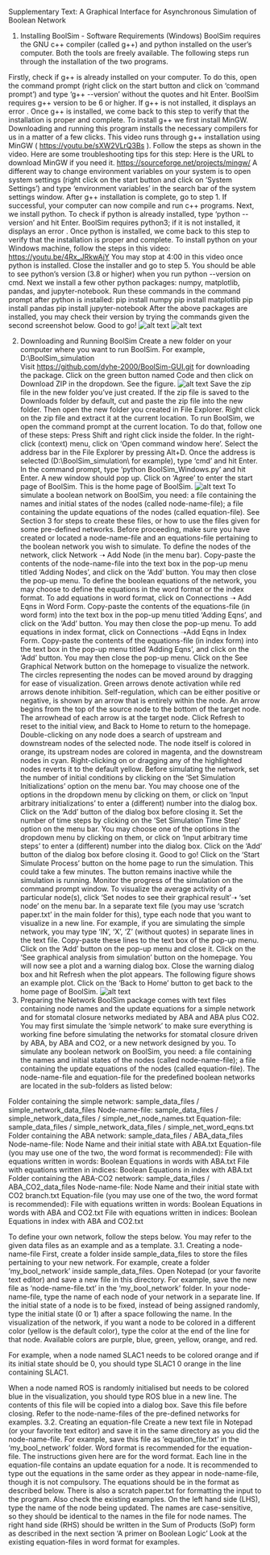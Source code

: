 Supplementary Text: A Graphical Interface for Asynchronous Simulation of Boolean Network
1. Installing BoolSim - Software Requirements (Windows)
BoolSim requires the GNU c++ compiler (called g++) and python installed on the user’s computer. Both the tools are freely available. The following steps run through the installation of the two programs.

Firstly, check if g++ is already installed on your computer. To do this, open the command prompt (right click on the start button and click on ‘command prompt’) and type ‘g++ --version’ without the quotes and hit Enter. BoolSim requires g++ version to be 6 or higher. If g++ is not installed, it displays an error . Once g++ is installed, we come back to this step to verify that the installation is proper and complete.
To install g++ we first install MinGW. Downloading and running this program installs the necessary compilers for us in a matter of a few clicks. 
This video runs through g++ installation using MinGW ( https://youtu.be/sXW2VLrQ3Bs ). Follow the steps as shown in the video. Here are some troubleshooting tips for this step:
Here is the URL to download MinGW if you need it. https://sourceforge.net/projects/mingw/
A different way to change environment variables on your system is to open system settings (right click on the start button and click on ‘System Settings’) and type ‘environment variables’ in the search bar of the system settings window.
After g++ installation is complete, go to step 1. If successful, your computer can now compile and run c++ programs.
Next, we install python. To check if python is already installed, type ‘python --version’ and hit Enter. BoolSim requires python3; if it is not installed, it displays an error . Once python is installed, we come back to this step to verify that the installation is proper and complete.
To install python on your Windows machine, follow the steps in this video: https://youtu.be/4Rx_JRkwAjY You may stop at 4:00 in this video once python is installed. Close the installer and go to step 5. You should be able to see python’s version (3.8 or higher) when you run python --version on cmd.
Next we install a few other python packages: numpy, matplotlib, pandas, and jupyter-notebook. Run these commands in the command prompt after python is installed:
pip install numpy
pip install matplotlib
pip install pandas
pip install jupyter-notebook
After the above packages are installed, you may check their version by trying the commands given the second screenshot below.
Good to go!
![alt text](instruction_pictures/readyToGo1.JPG)
![alt text](instruction_pictures/readyToGo2.JPG)


2. Downloading and Running BoolSim
Create a new folder on your computer where you want to run BoolSim. For example, D:\BoolSim_simulation\
Visit https://github.com/dyhe-2000/BoolSim-GUI.git for downloading the package. Click on the green button named Code and then click on Download ZIP in the dropdown. See the figure.
![alt text](instruction_pictures/gotoGitHubAndDownload.JPG) 
Save the zip file in the new folder you’ve just created. If the zip file is saved to the Downloads folder by default, cut and paste the zip file into the new folder.
Then open the new folder you created in File Explorer. Right click on the zip file and extract it at the current location.
To run BoolSim, we open the command prompt at the current location. To do that, follow one of these steps:
Press Shift and right click inside the folder. In the right-click (context) menu, click on ‘Open command window here’.
Select the address bar in the File Explorer by pressing Alt+D. Once the address is selected (D:\BoolSim_simulation\ for example), type ‘cmd’ and hit Enter.
In the command prompt, type ‘python BoolSim_Windows.py’ and hit Enter. A new window should pop up.
Click on ‘Agree’ to enter the start page of BoolSim. This is the home page of BoolSim. 
![alt text](instruction_pictures/boolSimHomePage.JPG) 
To simulate a boolean network on BoolSim, you need: a file containing the names and initial states of the nodes (called node-name-file); a file containing the update equations of the nodes (called equation-file). See Section 3 for steps to create these files, or how to use the files given for some pre-defined networks.
Before proceeding, make sure you have created or located a node-name-file and an equations-file pertaining to the boolean network you wish to simulate.
To define the nodes of the network, click Network ➝ Add Node (in the menu bar). Copy-paste the contents of the node-name-file into the text box in the pop-up menu titled ‘Adding Nodes’, and click on the ‘Add’ button. You may then close the pop-up menu.
To define the boolean equations of the network, you may choose to define the equations in the word format or the index format. 
To add equations in word format, click on Connections ➝ Add Eqns in Word Form. Copy-paste the contents of the equations-file (in word form) into the text box in the pop-up menu titled ‘Adding Eqns’, and click on the ‘Add’ button. You may then close the pop-up menu.
To add equations in index format, click on Connections ➝Add Eqns in Index Form. Copy-paste the contents of the equations-file (in index form) into the text box in the pop-up menu titled ‘Adding Eqns’, and click on the ‘Add’ button. You may then close the pop-up menu.
Click on the See Graphical Network button on the homepage to visualize the network. The circles representing the nodes can be moved around by dragging for ease of visualization. Green arrows denote activation while red arrows denote inhibition. Self-regulation, which can be either positive or negative, is shown by an arrow that is entirely within the node. An arrow begins from the top of the source node to the bottom of the target node. The arrowhead of each arrow is at the target node. Click Refresh to reset to the initial view, and Back to Home to return to the homepage.
Double-clicking on any node does a search of upstream and downstream nodes of the selected node. The node itself is colored in orange, its upstream nodes are colored in magenta, and the downstream nodes in cyan. Right-clicking on or dragging any of the highlighted nodes reverts it to the default yellow.
Before simulating the network, set the number of initial conditions by clicking on the ‘Set Simulation Initializations’ option on the menu bar. You may choose one of the options in the dropdown menu by clicking on them, or click on ‘Input arbitrary initializations’ to enter a (different) number into the dialog box. Click on the ‘Add’ button of the dialog box before closing it.
Set the number of time steps by clicking on the ‘Set Simulation Time Step’ option on the menu bar. You may choose one of the options in the dropdown menu by clicking on them, or click on ‘Input arbitrary time steps’ to enter a (different) number into the dialog box. Click on the ‘Add’ button of the dialog box before closing it.
Good to go! Click on the ‘Start Simulate Process’ button on the home page to run the simulation. This could take a few minutes. The button remains inactive while the simulation is running. Monitor the progress of the simulation on the command prompt window.
To visualize the average activity of a particular node(s), click ‘Set nodes to see their graphical result’➝ ‘set node’ on the menu bar. In a separate text file (you may use ‘scratch paper.txt’ in the main folder for this), type each node that you want to visualize in a new line. For example, if you are simulating the simple network, you may type ‘IN’, ‘X’, ‘Z’ (without quotes) in separate lines in the text file. Copy-paste these lines to the text box of the pop-up menu. Click on the ‘Add’ button on the pop-up menu and close it. Click on the ‘See graphical analysis from simulation’ button on the homepage. You will now see a plot and a warning dialog box. Close the warning dialog box and hit Refresh when the plot appears. The following figure shows an example plot. Click on the ‘Back to Home’ button to get back to the home page of BoolSim.
![alt text](instruction_pictures/graphPage.JPG) 
3. Preparing the Network
BoolSim package comes with text files containing node names and the update equations for a simple network and for stomatal closure networks mediated by ABA and ABA plus CO2. You may first simulate the ‘simple network’ to make sure everything is working fine before simulating the networks for stomatal closure driven by ABA, by ABA and CO2, or a new network designed by you. To simulate any boolean network on BoolSim, you need: a file containing the names and initial states of the nodes (called node-name-file); a file containing the update equations of the nodes (called equation-file). The node-name-file and equation-file for the predefined boolean networks are located in the sub-folders as listed below:

Folder containing the simple network: sample_data_files / simple_network_data_files
Node-name-file: sample_data_files / simple_network_data_files / simple_net_node_names.txt
Equation-file: sample_data_files / simple_network_data_files / simple_net_word_eqns.txt
Folder containing the ABA network: sample_data_files / ABA_data_files
Node-name-file: Node Name and their initial state with ABA.txt
Equation-file (you may use one of the two, the word format is recommended):
File with equations written in words: Boolean Equations in words with ABA.txt
File with equations written in indices: Boolean Equations in index with ABA.txt
Folder containing the ABA-CO2 network: sample_data_files / ABA_CO2_data_files
Node-name-file: Node Name and their initial state with CO2 branch.txt
Equation-file (you may use one of the two,  the word format is recommended):
File with equations written in words: Boolean Equations in words with ABA and CO2.txt
File with equations written in indices: Boolean Equations in index with ABA and CO2.txt

To define your own network, follow the steps below. You may refer to the given data files as an example and as a template.
3.1. Creating a node-name-file
First, create a folder inside sample_data_files to store the files pertaining to your new network. For example, create a folder ‘my_bool_network’ inside sample_data_files.
Open Notepad (or your favorite text editor) and save a new file in this directory. For example, save the new file as ‘node-name-file.txt’ in the ‘my_bool_network’ folder.
In your node-name-file, type the name of each node of your network in a separate line.
If the initial state of a node is to be fixed, instead of being assigned randomly, type the initial state (0 or 1) after a space following the name.
In the visualization of the network, if you want a node to be colored in a different color (yellow is the default color), type the color at the end of the line for that node. Available colors are purple, blue, green, yellow, orange, and red. 

For example, when a node named SLAC1 needs to be colored orange and if its initial state should be 0, you should type
SLAC1 0 orange
in the line containing SLAC1.

When a node named ROS is randomly initialised but needs to be colored blue in the visualization, you should type
ROS blue
in a new line.
The contents of this file will be copied into a dialog box. Save this file before closing.
Refer to the node-name-files of the pre-defined networks for examples.
3.2. Creating an equation-file
Create a new text file in Notepad (or your favorite text editor) and save it in the same directory as you did the node-name-file. For example, save this file as ‘equation_file.txt’ in the ‘my_bool_network’ folder.
Word format is recommended for the equation-file. The instructions given here are for the word format.
Each line in the equation-file contains an update equation for a node. It is recommended to type out the equations in the same order as they appear in node-name-file, though it is not compulsory. The equations should be in the format as described below. There is also a scratch paper.txt for formatting the input to the program. Also check the existing examples. 
On the left hand side (LHS), type the name of the node being updated. The names are case-sensitive, so they should be identical to the names in the file for node names.
The right hand side (RHS) should be written in the Sum of Products (SoP) form as described in the next section ‘A primer on Boolean Logic’
Look at the existing equation-files in word format for examples.
